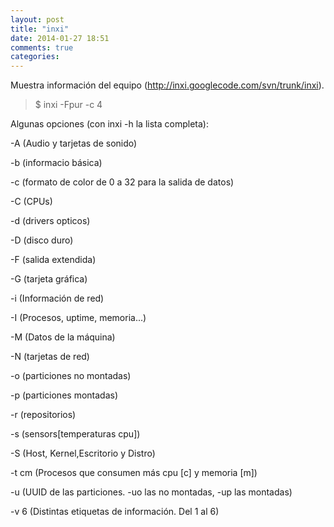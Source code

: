 ```yaml
---
layout: post
title: "inxi"
date: 2014-01-27 18:51
comments: true
categories: 
---
```

Muestra información del equipo (http://inxi.googlecode.com/svn/trunk/inxi).

>$ inxi -Fpur -c 4

Algunas opciones (con inxi -h la lista completa):

-A (Audio y tarjetas de sonido)

-b (informacio básica)

-c (formato de color de 0 a 32 para la salida de datos)

-C (CPUs)

-d (drivers opticos)

-D (disco duro)

-F (salida extendida)

-G (tarjeta gráfica)

-i (Información de red)

-I (Procesos, uptime, memoria...)

-M (Datos de la máquina)

-N (tarjetas de red)

-o (particiones no montadas)

-p (particiones montadas)

-r (repositorios)

-s (sensors[temperaturas cpu])

-S (Host, Kernel,Escritorio y Distro) 

-t cm (Procesos que consumen más cpu [c] y memoria [m])

-u (UUID de las particiones. -uo las no montadas, -up las montadas)

-v 6 (Distintas etiquetas de información. Del 1 al 6)

